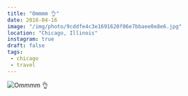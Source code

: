 ```yaml
---
title: "Ommmm 👌"
date: 2016-04-16
image: "/img/photo/9cddfe4c3e1691620f06e7bbaee0e8e6.jpg"
location: "Chicago, Illinois"
instagram: true
draft: false
tags:
 - chicago
 - travel
---
```


![Ommmm 👌](/img/photo/9cddfe4c3e1691620f06e7bbaee0e8e6.jpg)
